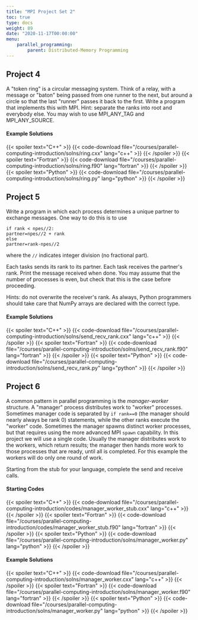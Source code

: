 ```yaml
---
title: "MPI Project Set 2"
toc: true
type: docs
weight: 89
date: "2020-11-17T00:00:00"
menu:
    parallel_programming:
        parent: Distributed-Memory Programming
---
```


## Project 4

A "token ring" is a circular messaging system.  Think of a relay, with a message or "baton" being passed from one runner to the next, but around a circle so that the last "runner" passes it back to the first. Write a program that implements this with MPI.  Hint: separate the ranks into root and everybody else. You may wish to use MPI_ANY_TAG and MPI_ANY_SOURCE.

#### Example Solutions
{{< spoiler text="C++" >}}
{{< code-download file="/courses/parallel-computing-introduction/solns/ring.cxx" lang="c++" >}}
{{< /spoiler >}}
{{< spoiler text="Fortran" >}}
{{< code-download file="/courses/parallel-computing-introduction/solns/ring.f90" lang="fortran" >}}
{{< /spoiler >}}
{{< spoiler text="Python" >}}
{{< code-download file="/courses/parallel-computing-introduction/solns/ring.py" lang="python" >}}
{{< /spoiler >}}

## Project 5

Write a program in which each process determines a unique partner to exchange messages.  One way to do this is to use
```no-highlight
if rank < npes//2:
partner=npes//2 + rank
else
partner=rank-npes//2
```
where the `//` indicates integer division (no fractional part).

Each tasks sends its rank to its partner.  Each task receives the partner's rank.  Print the message received when done.  You may assume that the number of processes is even, but check that this is the case before proceeding.

Hints: do not overwrite the receiver's rank.  As always, Python programmers should take care that NumPy arrays are declared with the correct type.

#### Example Solutions
{{< spoiler text="C++" >}}
{{< code-download file="/courses/parallel-computing-introduction/solns/send_recv_rank.cxx" lang="c++" >}}
{{< /spoiler >}}
{{< spoiler text="Fortran" >}}
{{< code-download file="/courses/parallel-computing-introduction/solns/send_recv_rank.f90" lang="fortran" >}}
{{< /spoiler >}}
{{< spoiler text="Python" >}}
{{< code-download file="/courses/parallel-computing-introduction/solns/send_recv_rank.py" lang="python" >}}
{{< /spoiler >}}

## Project 6

A common pattern in parallel programming is the _manager-worker_ structure. A "manager" process distributes work to "worker" processes.  Sometimes manager code is separated by `if rank==0` (the manager should nearly always be rank 0) statements, while the other ranks execute the "worker" code. Sometimes the manager spawns distinct worker processes, but that requires using the more advanced MPI `spawn` capability.  In this project we will use a single code.  Usually the manager distributes work to the workers, which return results; the manager then hands more work to those processes that are ready, until all is completed. For this example the workers will do only one round of work.

Starting from the stub for your language, complete the send and receive calls.

#### Starting Codes
{{< spoiler text="C++" >}}
{{< code-download file="/courses/parallel-computing-introduction/codes/manager_worker_stub.cxx" lang="c++" >}}
{{< /spoiler >}}
{{< spoiler text="Fortran" >}}
{{< code-download file="/courses/parallel-computing-introduction/codes/manager_worker_stub.f90" lang="fortran" >}}
{{< /spoiler >}}
{{< spoiler text="Python" >}}
{{< code-download file="/courses/parallel-computing-introduction/solns/manager_worker.py" lang="python" >}}
{{< /spoiler >}}

#### Example Solutions
{{< spoiler text="C++" >}}
{{< code-download file="/courses/parallel-computing-introduction/solns/manager_worker.cxx" lang="c++" >}}
{{< /spoiler >}}
{{< spoiler text="Fortran" >}}
{{< code-download file="/courses/parallel-computing-introduction/solns/manager_worker.f90" lang="fortran" >}}
{{< /spoiler >}}
{{< spoiler text="Python" >}}
{{< code-download file="/courses/parallel-computing-introduction/solns/manager_worker.py" lang="python" >}}
{{< /spoiler >}}
